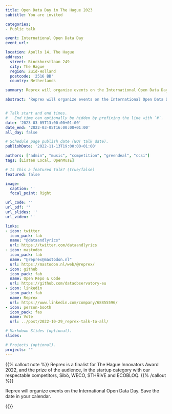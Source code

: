 ```yaml
---
title: Open Data Day in The Hague 2023
subtitle: You are invited

categories:
- Public talk

event: International Open Data Day
event_url: 

location: Apollo 14, The Hague
address:
  street: Binckhorstlaan 249
  city: The Hague
  region: Zuid-Holland
  postcode: '2516 BB'
  country: Netherlands

summary: Reprex will organize events on the International Open Data Day. Save the date in your calendar.

abstract: 'Reprex will organize events on the International Open Data Day. Save the date in your calendar.'


# Talk start and end times.
#   End time can optionally be hidden by prefixing the line with `#`.
date: '2023-03-05T13:00:00+01:00'
date_end: '2022-03-05T16:00:00+01:00'
all_day: false

# Schedule page publish date (NOT talk date).
publishDate: '2022-11-13T19:00:00+01:00'

authors: ["admin", "music", "competition", "greendeal", "ccsi"]
tags: [Listen Local, OpenMusE]

# Is this a featured talk? (true/false)
featured: false

image:
  caption: ''
  focal_point: Right

url_code: ''
url_pdf: ''
url_slides: ''
url_video: ''

links:
- icon: twitter
  icon_pack: fab
  name: "@dataandlyrics"
  url: https://twitter.com/dataandlyrics
- icon: mastodon
  icon_pack: fab
  name: "@reprex@mastodon.nl"
  url: https://mastodon.nl/web/@reprex/
- icon: github
  icon_pack: fab
  name: Open Repo & Code
  url: https://github.com/dataobservatory-eu
- icon: linkedin
  icon_pack: fab
  name: Reprex
  url: https://www.linkedin.com/company/68855596/
- icon: person-booth
  icon_pack: fas
  name: Vote
  url: ../post/2022-10-29_reprex-talk-to-all/

# Markdown Slides (optional).
slides:

# Projects (optional).
projects: ""
---
```


{{% callout note %}}
Reprex is a finalist for The Hague Innovators Award 2022, and the prize of the audience, in the startup category with our respectable competitors, Sibö, WECO, STHRIVE and ECOBLOQ.
{{% /callout %}}

Reprex will organize events on the International Open Data Day. Save the date in your calendar.

{{<youtube bgp-n55TKCk>}}

